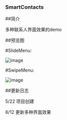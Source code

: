 ### SmartContacts

##简介

   多种联系人界面效果的demo
     
##预览图

   #SlideMenu:
     
   ![image](https://github.com/HD1992/DemoContacts/blob/master/screenshot/SlideMenu.gif)
     
   #SwipeMenu:
     
   ![image](https://github.com/HD1992/DemoContacts/blob/master/screenshot/SwipeMenu.gif)
     
##更新日志

   5/22 项目创建

   6/12 更新多种界面效果
     
